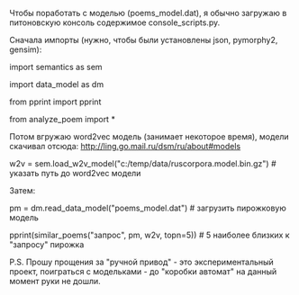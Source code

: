 Чтобы поработать с моделью (poems_model.dat), я обычно загружаю в питоновскую консоль содержимое console_scripts.py.

Сначала импорты (нужно, чтобы были установлены json, pymorphy2, gensim):

import semantics as sem

import data_model as dm

from pprint import pprint

from analyze_poem import *

Потом вгружаю word2vec модель (занимает некоторое время),
 модели скачивал отсюда: http://ling.go.mail.ru/dsm/ru/about#models

w2v = sem.load_w2v_model("c:/temp/data/ruscorpora.model.bin.gz") # указать путь до word2vec модели

Затем:

pm = dm.read_data_model("poems_model.dat") # загрузить пирожковую модель

pprint(similar_poems("запрос", pm, w2v, topn=5)) # 5 наиболее близких к "запросу" пирожка

P.S. Прошу прощения за "ручной привод" - это экспериментальный проект, поиграться с модельками - до "коробки автомат" на данный момент руки не дошли.

